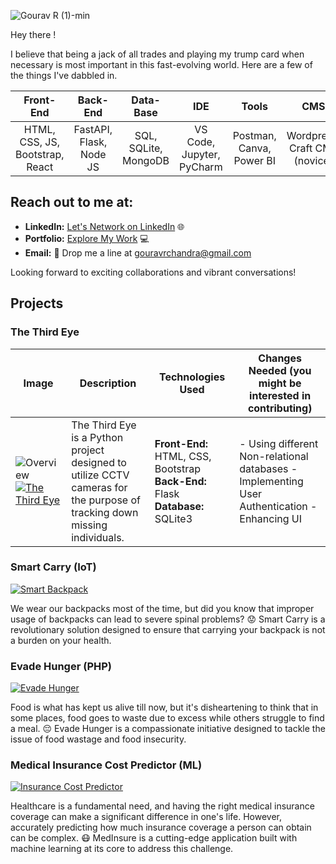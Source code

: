 ![Gourav R (1)-min](https://github.com/g-gourav-r/g-gourav-r/assets/75977813/77c445ab-0ed4-4a98-9618-f36d45844471)

Hey there !

I believe that being a jack of all trades and playing my trump card when necessary is most important in this fast-evolving world. Here are a few of the things I've dabbled in.

| Front-End                          | Back-End                      | Data-Base                   | IDE                            | Tools                      | CMS                            | Misc. |
|:----------------------------------:|:-----------------------------:|:---------------------------:|:------------------------------:|:---------------------------:|:------------------------------:|:------------------------------:|
| HTML, CSS, JS, Bootstrap, React     | FastAPI, Flask, Node JS        | SQL, SQLite, MongoDB        | VS Code, Jupyter, PyCharm       | Postman, Canva, Power BI    | Wordpress, Craft CMS (novice)  | C, Java, Markdown, Browser Extensions |

## Reach out to me at:

- **LinkedIn:** [Let's Network on LinkedIn](https://www.linkedin.com/in/gourav-r/) 🌐
- **Portfolio:** [Explore My Work](https://www.gouravr.netlify.app) 💻
- **Email:** 📧 Drop me a line at gouravrchandra@gmail.com

Looking forward to exciting collaborations and vibrant conversations!


## Projects


### The Third Eye

| Image | Description | Technologies Used | Changes Needed (you might be interested in contributing) |
|-------|-------------|---------------------|-----------------|
| ![Overview](https://github.com/g-gourav-r/g-gourav-r/assets/75977813/ef298032-4b03-4641-a5c0-2b8ba6d83ab3) <br> [![The Third Eye](https://img.shields.io/badge/Smart%20Backpack-Click%20to%20Explore-blue)](https://github.com/g-gourav-r/the-third-eye)| The Third Eye is a Python project designed to utilize CCTV cameras for the purpose of tracking down missing individuals. |  **Front-End:** HTML, CSS, Bootstrap  **Back-End:** Flask  **Database:** SQLite3 | - Using different Non-relational databases - Implementing User Authentication - Enhancing UI |

### Smart Carry (IoT)
[![Smart Backpack](https://img.shields.io/badge/Smart%20Backpack-Click%20to%20Explore-blue)](https://github.com/g-gourav-r/Smart-Carry-Bagpack)

We wear our backpacks most of the time, but did you know that improper usage of backpacks can lead to severe spinal problems? 😟 Smart Carry is a revolutionary solution designed to ensure that carrying your backpack is not a burden on your health.

### Evade Hunger (PHP)
[![Evade Hunger](https://img.shields.io/badge/Evade%20Hunger-Click%20to%20Explore-blue)](https://github.com/g-gourav-r/Evade-Hunger)

Food is what has kept us alive till now, but it's disheartening to think that in some places, food goes to waste due to excess while others struggle to find a meal. 😔 Evade Hunger is a compassionate initiative designed to tackle the issue of food wastage and food insecurity.

### Medical Insurance Cost Predictor (ML)
[![Insurance Cost Predictor](https://img.shields.io/badge/Insurance%20Cost%20Predictor-Click%20to%20Explore-blue)](https://github.com/g-gourav-r/Insurance-Cost-Predictor)

Healthcare is a fundamental need, and having the right medical insurance coverage can make a significant difference in one's life. However, accurately predicting how much insurance coverage a person can obtain can be complex. 😷 MedInsure is a cutting-edge application built with machine learning at its core to address this challenge.




